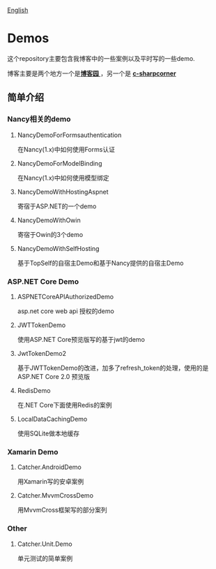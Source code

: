 [English](./README.md)

# Demos

这个repository主要包含我博客中的一些案例以及平时写的一些demo.

博客主要是两个地方一个是[**博客园** ](https://www.cnblogs.com/catcher1994) ，另一个是 [**c-sharpcorner**](http://www.c-sharpcorner.com/members/catcher-wong)   

## 简单介绍

### Nancy相关的demo

1. NancyDemoForFormsauthentication

    在Nancy(1.x)中如何使用Forms认证

2. NancyDemoForModelBinding

    在Nancy(1.x)中如何使用模型绑定

3. NancyDemoWithHostingAspnet

    寄宿于ASP.NET的一个demo

4. NancyDemoWithOwin

    寄宿于Owin的3个demo

5. NancyDemoWithSelfHosting

    基于TopSelf的自宿主Demo和基于Nancy提供的自宿主Demo

### ASP.NET Core Demo

1. ASPNETCoreAPIAuthorizedDemo

    asp.net core web api 授权的demo

2. JWTTokenDemo

    使用ASP.NET Core预览版写的基于jwt的demo

3. JwtTokenDemo2

    基于JWTTokenDemo的改进，加多了refresh_token的处理，使用的是ASP.NET Core 2.0 预览版    

4. RedisDemo

    在.NET Core下面使用Redis的案例

5. LocalDataCachingDemo

    使用SQLite做本地缓存

### Xamarin Demo

1. Catcher.AndroidDemo

    用Xamarin写的安卓案例

2. Catcher.MvvmCrossDemo

    用MvvmCross框架写的部分案列

### Other

1. Catcher.Unit.Demo

    单元测试的简单案例
